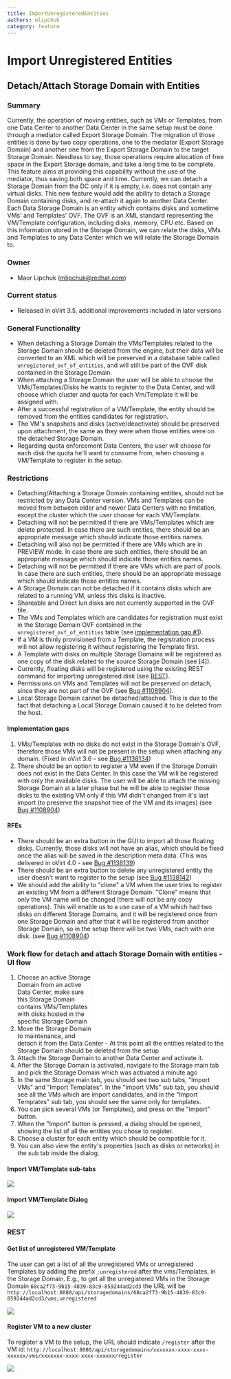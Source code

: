 ```yaml
---
title: ImportUnregisteredEntities
authors: mlipchuk
category: feature
---
```


# Import Unregistered Entities

## Detach/Attach Storage Domain with Entities

### Summary

Currently, the operation of moving entities, such as VMs or Templates, from one Data Center to another Data Center in the same setup must be done through a mediator called Export Storage Domain.
The migration of those entities is done by two copy operations, one to the mediator (Export Storage Domain) and another one from the Export Storage Domain to the target Storage Domain.
Needless to say, those operations require allocation of free space in the Export Storage domain, and take a long time to be complete.
This feature aims at providing this capability without the use of the
mediator, thus saving both space and time.
Currently, we can detach a Storage Domain from the DC only if it is empty, i.e. does not contain any virtual disks.
This new feature would add the ability to detach a Storage Domain containing disks, and re-attach it again to another Data Center.
Each Data Storage Domain is an entity which contains disks and sometime VMs' and Templates' OVF.
The OVF is an XML standard representing the VM/Template configuration, including disks, memory, CPU etc.
Based on this information stored in the Storage Domain, we can relate the disks, VMs and Templates to any Data Center which we will relate the Storage Domain to.

### Owner

* Maor Lipchuk (<mlipchuk@redhat.com>)

### Current status

* Released in oVirt 3.5, additional improvements included in later versions

### General Functionality

* When detaching a Storage Domain the VMs/Templates related to the Storage Domain should be deleted from the engine, but their data will be converted to an XML which will be preserved in a database table called `unregistered_ovf_of_entities`, and will still be part of the OVF disk contained in the Storage Domain.
* When attaching a Storage Domain the user will be able to choose the VMs/Templates/Disks he wants to register to the Data Center, and will choose which cluster and quota for each Vm/Template it will be assigned with.
* After a successful registration of a VM/Template, the entity should be removed from the entities candidates for registration.
* The VM's snapshots and disks (active/deactivate) should be preserved upon attachment, the same as they were when those entities were on the detached Storage Domain.
* Regarding quota enforcement Data Centers, the user will choose for each disk the quota he'll want to consume from, when choosing a VM/Template to register in the setup.

### Restrictions

* Detaching/Attaching a Storage Domain containing entities, should not be restricted by any Data Center version. VMs and Templates can be moved from between older and newer Data Centers with no limitation, except the cluster which the user choose for each VM/Template.
* Detaching will not be permitted if there are VMs/Templates which are delete protected. In case there are such entities, there should be an appropriate message which should indicate those entities names.
* Detaching will also not be permitted if there are VMs which are in PREVIEW mode. In case there are such entities, there should be an appropriate message which should indicate those entities names.
* Detaching will not be permitted if there are VMs which are part of pools. In case there are such entities, there should be an appropriate message which should indicate those entities names.
* A Storage Domain can not be detached if it contains disks which are related to a running VM, unless this disks is inactive.
* Shareable and Direct lun disks are not currently supported in the OVF file.
* The VMs and Templates which are candidates for registration must exist in the Storage Domain OVF contained in the `unregistered_ovf_of_entities` table (see [implementation gap #1](#gaps)).
* If a VM is thinly provisioned from a Template, the registration process will not allow registering it without registering the Template first.
* A Template with disks on multiple Storage Domains will be registered as one copy of the disk related to the source Storage Domain (see [4]).
* Currently, floating disks will be registered using the existing REST command for importing unregistered disk (see [REST](#rest)).
* Permissions on VMs and Templates will not be preserved on detach, since they are not part of the OVF (see [Bug #1108904](https://bugzilla.redhat.com/1108904)).
* Local Storage Domain cannot be detached/attached. This is due to the fact that detaching a Local Storage Domain caused it to be deleted from the host.

<a name="gaps"></a>

#### Implementation gaps

1. VMs/Templates with no disks do not exist in the Storage Domain's OVF, therefore those VMs will not be present in the setup when attaching any domain. (Fixed in oVirt 3.6 - see [Bug #1138134](https://bugzilla.redhat.com/1138134))
2. There should be an option to register a VM even if the Storage Domain does not exist in the Data Center. In this case the VM will be registered with only the available disks. The user will be able to attach the missing Storage Domain at a later phase but he will be able to register those disks to the existing VM only if this VM didn't changed from it's last import (to preserve the snapshot tree of the VM and its images) (see [Bug #1108904](https://bugzilla.redhat.com/1108904))

#### RFEs

* There should be an extra button in the GUI to import all those floating disks. Currently, those disks will not have an alias, which should be fixed once the alias will be saved in the description meta data. (This was delivered in oVirt 4.0 - see [Bug #1138139](https://bugzilla.redhat.com/1138139))
* There should be an extra button to delete any unregistered entity the user doesn't want to register to the setup (see [Bug #1138142](https://bugzilla.redhat.com/1138142))
* We should add the ability to "clone" a VM when the user tries to register an existing VM from a different Storage Domain. "Clone" means that only the VM name will be changed (there will not be any copy operations). This will enable us to a use case of a VM which had two disks on different Storage Domains, and it will be registered once from one Storage Domain and after that it will be registered from another Storage Domain, so in the setup there will be two VMs, each with one disk. (see [Bug #1108904](https://bugzilla.redhat.com/1108904))

### Work flow for detach and attach Storage Domain with entities - UI flow

<iframe width="300" src="//youtube.com/embed/DLcxDB0MY38" frameborder="0" align="right" allowfullscreen="true"> </iframe>

1. Choose an active Storage Domain from an active Data Center, make sure this Storage Domain contains VMs/Templates with disks hosted in the specific Storage Domain
2. Move the Storage Domain to maintenance, and detach it from the Data Center - At this point all the entities related to the Storage Domain should be deleted from the setup
3. Attach the Storage Domain to another Data Center and activate it.
4. After the Storage Domain is activated, navigate to the Storage main tab and pick the Storage Domain which was activated a minute ago
5. In the same Storage main tab, you should see two sub tabs, "Import VMs" and "Import Templates". In the "Import VMs" sub tab, you should see all the VMs which are import candidates, and in the "Import Templates" sub tab, you should see the same only for templates.
6. You can pick several VMs (or Templates), and press on the "import" button.
7. When the "Import" button is pressed, a dialog should be opened, showing the list of all the entities you chose to register.
8. Choose a cluster for each entity which should be compatible for it.
9. You can also view the entity's properties (such as disks or networks) in the sub tab inside the dialog.

#### Import VM/Template sub-tabs

![](/images/wiki/Import_vm_template_subtab.png)

#### Import VM/Template Dialog

![](/images/wiki/Import_vm_template_dialog.png)

<a name="rest"></a>

### REST

#### Get list of unregistered VM/Template

The user can get a list of all the unregistered VMs or unregistered Templates by adding the prefix `;unregistered` after the vms/Templates, in the Storage Domain.
E.g., to get all the unregistered VMs in the Storage Domain `68ca2f73-9b15-4839-83c9-859244ad2cd3` the URL will be `http://localhost:8080/api/storagedomains/68ca2f73-9b15-4839-83c9-859244ad2cd3/vms;unregistered`

![](/images/wiki/UnregisterVM2.png)

#### Register VM to a new cluster

To register a VM to the setup, the URL should indicate `/register` after the VM id: `http://localhost:8080/api/storagedomains/xxxxxxx-xxxx-xxxx-xxxxxx/vms/xxxxxxx-xxxx-xxxx-xxxxxx/register`

![](/images/wiki/UnregisterVM1.png)
